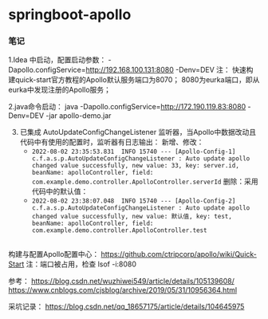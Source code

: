 # springboot-apollo

### 笔记
1.Idea 中启动，配置启动参数：
-Dapollo.configService=http://192.168.100.131:8080 -Denv=DEV
注：
    快速构建quick-start官方教程的Apollo默认服务端口为8070；
    8080为eurka端口，即从eurka中发现注册的Apollo服务；


2.java命令启动：
java -Dapollo.configService=http://172.190.119.83:8080 -Denv=DEV -jar apollo-demo.jar

3. 已集成 AutoUpdateConfigChangeListener 监听器，当Apollo中数据改动且代码中有使用的配置时，监听器有日志输出：
    新增、修改：
    - `2022-08-02 23:35:53.831  INFO 15740 --- [Apollo-Config-1] c.f.a.s.p.AutoUpdateConfigChangeListener : Auto update apollo changed value successfully, new value: 33, key: server.id, beanName: apolloController, field: com.example.demo.controller.ApolloController.serverId`
    删除：采用代码中的默认值：
    - `2022-08-02 23:38:07.048  INFO 15740 --- [Apollo-Config-2] c.f.a.s.p.AutoUpdateConfigChangeListener : Auto update apollo changed value successfully, new value: 默认值, key: test, beanName: apolloController, field: com.example.demo.controller.ApolloController.test`
    

##
构建与配置Apollo配置中心：
https://github.com/ctripcorp/apollo/wiki/Quick-Start
注：端口被占用，检查 lsof -i:8080


参考：
https://blog.csdn.net/wuzhiwei549/article/details/105139608/
https://www.cnblogs.com/cjsblog/archive/2019/05/31/10956364.html

采坑记录：
https://blog.csdn.net/qq_18657175/article/details/104645975
